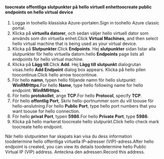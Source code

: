 #### <a name="toocreate-public-endpoints-on-hello-virtual-device"></a><span data-ttu-id="5c732-101">toocreate offentliga slutpunkter på hello virtuell enhet</span><span class="sxs-lookup"><span data-stu-id="5c732-101">toocreate public endpoints on hello virtual device</span></span>

1. <span data-ttu-id="5c732-102">Logga in toohello klassiska Azure-portalen.</span><span class="sxs-lookup"><span data-stu-id="5c732-102">Sign in toohello Azure classic portal.</span></span>
2. <span data-ttu-id="5c732-103">Klicka på **virtuella datorer**, och sedan väljer hello virtuell dator som används som din virtuella enhet.</span><span class="sxs-lookup"><span data-stu-id="5c732-103">Click **Virtual Machines**, and then select hello virtual machine that is being used as your virtual device.</span></span>
3. <span data-ttu-id="5c732-104">Klicka på **Slutpunkter**.</span><span class="sxs-lookup"><span data-stu-id="5c732-104">Click **Endpoints**.</span></span> <span data-ttu-id="5c732-105">Hej **slutpunkter** sidan listar alla slutpunkter för hello virtuella datorn.</span><span class="sxs-lookup"><span data-stu-id="5c732-105">hello **Endpoints** page lists all endpoints for hello virtual machine.</span></span>
4. <span data-ttu-id="5c732-106">Klicka på **Lägg till**.</span><span class="sxs-lookup"><span data-stu-id="5c732-106">Click **Add**.</span></span> <span data-ttu-id="5c732-107">Hej **Lägg till slutpunkt** dialogrutan visas.</span><span class="sxs-lookup"><span data-stu-id="5c732-107">hello **Add Endpoint** dialog box appears.</span></span> <span data-ttu-id="5c732-108">Klicka på hello pilen toocontinue.</span><span class="sxs-lookup"><span data-stu-id="5c732-108">Click hello arrow toocontinue.</span></span>
5. <span data-ttu-id="5c732-109">För hello **namn**, typen hello följande namn för hello slutpunkt: **WinRMHttps**.</span><span class="sxs-lookup"><span data-stu-id="5c732-109">For hello **Name**, type hello following name for hello endpoint: **WinRMHttps**.</span></span>
6. <span data-ttu-id="5c732-110">För hello **protokollet**, ange **TCP**.</span><span class="sxs-lookup"><span data-stu-id="5c732-110">For hello **Protocol**, specify **TCP**.</span></span>
7. <span data-ttu-id="5c732-111">För hello **offentlig Port**, Skriv hello-portnummer som du vill toouse för hello-anslutning.</span><span class="sxs-lookup"><span data-stu-id="5c732-111">For hello **Public Port**, type hello port numbers that you want toouse for hello connection.</span></span>
8. <span data-ttu-id="5c732-112">För hello **privat Port**, typen **5986**.</span><span class="sxs-lookup"><span data-stu-id="5c732-112">For hello **Private Port**, type **5986**.</span></span>
9. <span data-ttu-id="5c732-113">Klicka på hello markerat toocreate hello slutpunkt.</span><span class="sxs-lookup"><span data-stu-id="5c732-113">Click hello check mark toocreate hello endpoint.</span></span>

<span data-ttu-id="5c732-114">När hello slutpunkten har skapats kan visa du dess information toodetermine hello offentliga virtuella IP-adresser (VIP)-adress.</span><span class="sxs-lookup"><span data-stu-id="5c732-114">After hello endpoint is created, you can view its details toodetermine hello Public Virtual IP (VIP) address.</span></span> <span data-ttu-id="5c732-115">Anteckna den adressen.</span><span class="sxs-lookup"><span data-stu-id="5c732-115">Record this address.</span></span>

